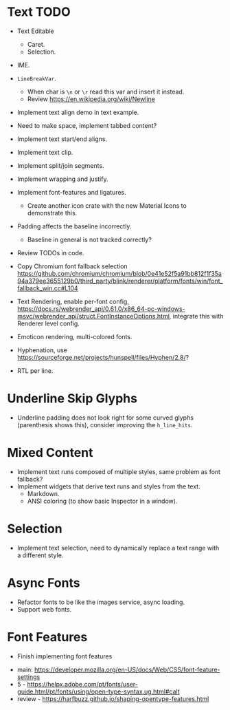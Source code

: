 # Text TODO

* Text Editable
    - Caret.
    - Selection.
* IME.
* `LineBreakVar`.
    - When char is `\n` or `\r` read this var and insert it instead. 
    - Review https://en.wikipedia.org/wiki/Newline

* Implement text align demo in text example.
 - Need to make space, implement tabbed content?
* Implement text start/end aligns.
* Implement text clip.
* Implement split/join segments.
* Implement wrapping and justify.
* Implement font-features and ligatures.
    - Create another icon crate with the new Material Icons to demonstrate this.
* Padding affects the baseline incorrectly.
    - Baseline in general is not tracked correctly?
* Review TODOs in code.
* Copy Chromium font fallback selection https://github.com/chromium/chromium/blob/0e41e52f5a91bb812f1f35a94a379ee3655129b0/third_party/blink/renderer/platform/fonts/win/font_fallback_win.cc#L104

* Text Rendering, enable per-font config, https://docs.rs/webrender_api/0.61.0/x86_64-pc-windows-msvc/webrender_api/struct.FontInstanceOptions.html, integrate this with Renderer level config.
* Emoticon rendering, multi-colored fonts.

* Hyphenation, use https://sourceforge.net/projects/hunspell/files/Hyphen/2.8/?

* RTL per line.

# Underline Skip Glyphs

* Underline padding does not look right for some curved glyphs (parenthesis shows this), consider improving the `h_line_hits`.

# Mixed Content

* Implement text runs composed of multiple styles, same problem as font fallback?
* Implement widgets that derive text runs and styles from the text.
    - Markdown.
    - ANSI coloring (to show basic Inspector in a window).

# Selection

* Implement text selection, need to dynamically replace a text range with a different style.

# Async Fonts

* Refactor fonts to be like the images service, async loading.
* Support web fonts.

# Font Features

* Finish implementing font features
 - main: https://developer.mozilla.org/en-US/docs/Web/CSS/font-feature-settings
 - 5 - https://helpx.adobe.com/pt/fonts/user-guide.html/pt/fonts/using/open-type-syntax.ug.html#calt
 - review - https://harfbuzz.github.io/shaping-opentype-features.html